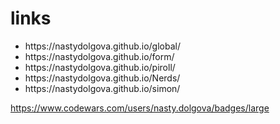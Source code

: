 # links
<ul>
  <li>https://nastydolgova.github.io/global/</li>
  <li>https://nastydolgova.github.io/form/</li>
  <li>https://nastydolgova.github.io/piroll/</li>
  <li>https://nastydolgova.github.io/Nerds/</li>
  <li>https://nastydolgova.github.io/simon/</li>
</ul>


https://www.codewars.com/users/nasty.dolgova/badges/large
